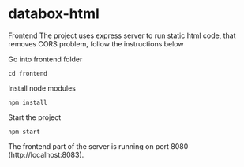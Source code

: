 # databox-html
Frontend
The project uses express server to run static html code, that removes CORS problem, follow the instructions below

Go into frontend folder

```cd frontend```

Install node modules

```npm install```

Start the project

```npm start```

The frontend part of the server is running on port 8080 (http://localhost:8083).
